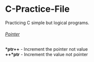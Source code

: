 # C-Practice-File
Practicing C simple but logical programs.


<u><h6>Pointer</h6></u>
<b>*ptr++</b> - Increment the pointer not value <br/>
<b>++*ptr</b> - Increment the value not pointer
